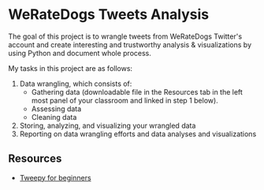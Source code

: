 # WeRateDogs Tweets Analysis 
The goal of this project is to wrangle tweets from WeRateDogs Twitter's account and create interesting and trustworthy analysis & visualizations by using Python and document whole process.

My tasks in this project are as follows:
1. Data wrangling, which consists of:
   - Gathering data (downloadable file in the Resources tab in the left most panel of your classroom and linked in step 1 below).
   - Assessing data
   - Cleaning data
2. Storing, analyzing, and visualizing your wrangled data
3. Reporting on data wrangling efforts and data analyses and visualizations


## Resources
- [Tweepy for beginners](https://towardsdatascience.com/tweepy-for-beginners-24baf21f2c25)
